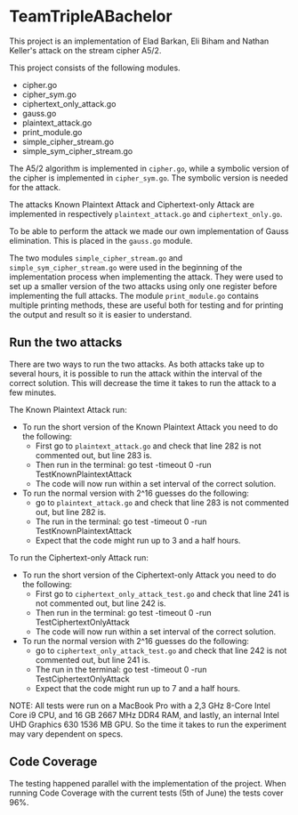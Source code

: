 # TeamTripleABachelor
This project is an implementation of Elad Barkan, Eli Biham and Nathan Keller's 
attack on the stream cipher A5/2.

This project consists of the following modules.
* cipher.go
* cipher_sym.go
* ciphertext_only_attack.go
* gauss.go
* plaintext_attack.go
* print_module.go
* simple_cipher_stream.go
* simple_sym_cipher_stream.go


The A5/2 algorithm is implemented in ```cipher.go```, while a symbolic version
of the cipher is implemented in ``cipher_sym.go``. 
The symbolic version is needed for the attack.

The attacks Known Plaintext Attack and Ciphertext-only Attack are 
implemented in respectively ``plaintext_attack.go`` and ``ciphertext_only.go``.

To be able to perform the attack we made our own implementation of Gauss elimination.
This is placed in the ``gauss.go`` module. 

The two modules ``simple_cipher_stream.go`` and ``simple_sym_cipher_stream.go`` were
used in the beginning of the implementation process when implementing the attack.
They were used to set up a smaller version of the two attacks using only one register
before implementing the full attacks. 
The module ``print_module.go`` contains multiple printing methods, these are useful 
both for testing and for printing the output and result so it is easier to understand.


## Run the two attacks
There are two ways to run the two attacks. As both attacks take up to several hours, it is possible
to run the attack within the interval of the correct solution. This will decrease the time it takes
to run the attack to a few minutes. 

The Known Plaintext Attack run:
* To run the short version of the Known Plaintext Attack you need to do the following:
  * First go to ``plaintext_attack.go`` and check that line 282 is not commented out, but line 283 is. 
  * Then run in the terminal: go test -timeout 0 -run TestKnownPlaintextAttack 
  * The code will now run within a set interval of the correct solution. 
* To run the normal version with 2^16 guesses do the following:
  * go to ``plaintext_attack.go`` and check that line 283 is not commented out, but line 282 is.
  * The run in the terminal: go test -timeout 0 -run TestKnownPlaintextAttack
  * Expect that the code might run up to 3 and a half hours. 

To run the Ciphertext-only Attack run:
* To run the short version of the Ciphertext-only Attack you need to do the following:
    * First go to ``ciphertext_only_attack_test.go`` and check that line 241 is not commented out, but line 242 is.
    * Then run in the terminal: go test -timeout 0 -run TestCiphertextOnlyAttack
    * The code will now run within a set interval of the correct solution.
* To run the normal version with 2^16 guesses do the following:
    * go to ``ciphertext_only_attack_test.go`` and check that line 242 is not commented out, but line 241 is.
    * The run in the terminal: go test -timeout 0 -run TestCiphertextOnlyAttack
    * Expect that the code might run up to 7 and a half hours.

NOTE: All tests were run on a MacBook Pro with a 2,3 GHz 8-Core Intel Core i9 CPU, and 16 GB 2667 MHz DDR4 RAM, 
and lastly, an internal Intel UHD Graphics 630 1536 MB GPU. 
So the time it takes to run the experiment may vary dependent on specs.


## Code Coverage
The testing happened parallel with the implementation of the project.
When running Code Coverage with the current tests (5th of June) the
tests cover 96%. 